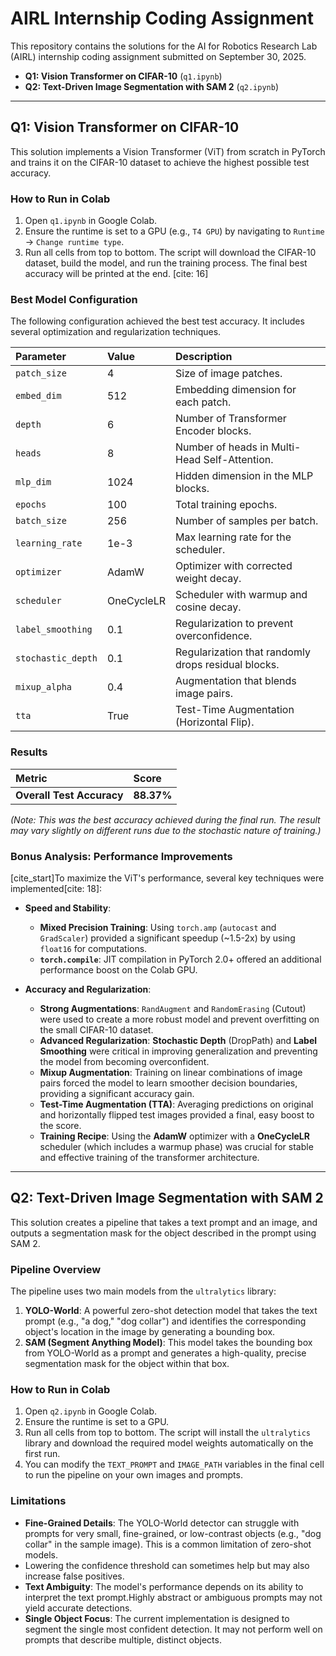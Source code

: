 
# AIRL Internship Coding Assignment

This repository contains the solutions for the AI for Robotics Research Lab (AIRL) internship coding assignment submitted on September 30, 2025.

* **Q1: Vision Transformer on CIFAR-10** (`q1.ipynb`)
* **Q2: Text-Driven Image Segmentation with SAM 2** (`q2.ipynb`)

---
## Q1: Vision Transformer on CIFAR-10

This solution implements a Vision Transformer (ViT) from scratch in PyTorch and trains it on the CIFAR-10 dataset to achieve the highest possible test accuracy.

### How to Run in Colab

1.  Open `q1.ipynb` in Google Colab.
2.  Ensure the runtime is set to a GPU (e.g., `T4 GPU`) by navigating to `Runtime` -> `Change runtime type`.
3.  Run all cells from top to bottom. The script will download the CIFAR-10 dataset, build the model, and run the training process. The final best accuracy will be printed at the end. [cite: 16]

### Best Model Configuration

The following configuration achieved the best test accuracy. It includes several optimization and regularization techniques.

| Parameter | Value | Description |
| :--- | :--- | :--- |
| `patch_size` | 4 | Size of image patches. |
| `embed_dim` | 512 | Embedding dimension for each patch. |
| `depth` | 6 | Number of Transformer Encoder blocks. |
| `heads` | 8 | Number of heads in Multi-Head Self-Attention. |
| `mlp_dim` | 1024 | Hidden dimension in the MLP blocks. |
| `epochs` | 100 | Total training epochs. |
| `batch_size` | 256 | Number of samples per batch. |
| `learning_rate` | 1e-3 | Max learning rate for the scheduler. |
| `optimizer` | AdamW | Optimizer with corrected weight decay. |
| `scheduler` | OneCycleLR | Scheduler with warmup and cosine decay. |
| `label_smoothing` | 0.1 | Regularization to prevent overconfidence. |
| `stochastic_depth`| 0.1 | Regularization that randomly drops residual blocks. |
| `mixup_alpha`| 0.4 | Augmentation that blends image pairs. |
| `tta` | True | Test-Time Augmentation (Horizontal Flip). |

### Results

| Metric | Score |
| :--- | :--- |
| **Overall Test Accuracy** | **88.37%** |

*(Note: This was the best accuracy achieved during the final run.  The result may vary slightly on different runs due to the stochastic nature of training.)*

### Bonus Analysis: Performance Improvements

[cite_start]To maximize the ViT's performance, several key techniques were implemented[cite: 18]:

* **Speed and Stability**:
    * **Mixed Precision Training**: Using `torch.amp` (`autocast` and `GradScaler`) provided a significant speedup (~1.5-2x) by using `float16` for computations.
    * **`torch.compile`**: JIT compilation in PyTorch 2.0+ offered an additional performance boost on the Colab GPU.

* **Accuracy and Regularization**:
    * **Strong Augmentations**: `RandAugment` and `RandomErasing` (Cutout) were used to create a more robust model and prevent overfitting on the small CIFAR-10 dataset.
    * **Advanced Regularization**: **Stochastic Depth** (DropPath) and **Label Smoothing** were critical in improving generalization and preventing the model from becoming overconfident.
    * **Mixup Augmentation**: Training on linear combinations of image pairs forced the model to learn smoother decision boundaries, providing a significant accuracy gain.
    * **Test-Time Augmentation (TTA)**: Averaging predictions on original and horizontally flipped test images provided a final, easy boost to the score.
    * **Training Recipe**: Using the **AdamW** optimizer with a **OneCycleLR** scheduler (which includes a warmup phase) was crucial for stable and effective training of the transformer architecture.

---
## Q2: Text-Driven Image Segmentation with SAM 2

This solution creates a pipeline that takes a text prompt and an image, and outputs a segmentation mask for the object described in the prompt using SAM 2.

### Pipeline Overview

The pipeline uses two main models from the `ultralytics` library:

1.  **YOLO-World**: A powerful zero-shot detection model that takes the text prompt (e.g., "a dog," "dog collar") and identifies the corresponding object's location in the image by generating a bounding box.
2.  **SAM (Segment Anything Model)**: This model takes the bounding box from YOLO-World as a prompt and generates a high-quality, precise segmentation mask for the object within that box.

### How to Run in Colab

1.  Open `q2.ipynb` in Google Colab.
2.  Ensure the runtime is set to a GPU.
3.  Run all cells from top to bottom. The script will install the `ultralytics` library and download the required model weights automatically on the first run.
4.  You can modify the `TEXT_PROMPT` and `IMAGE_PATH` variables in the final cell to run the pipeline on your own images and prompts.

### Limitations

* **Fine-Grained Details**: The YOLO-World detector can struggle with prompts for very small, fine-grained, or low-contrast objects (e.g., "dog collar" in the sample image). This is a common limitation of zero-shot models.
* Lowering the confidence threshold can sometimes help but may also increase false positives.
* **Text Ambiguity**: The model's performance depends on its ability to interpret the text prompt.Highly abstract or ambiguous prompts may not yield accurate detections.
* **Single Object Focus**: The current implementation is designed to segment the single most confident detection. It may not perform well on prompts that describe multiple, distinct objects.
